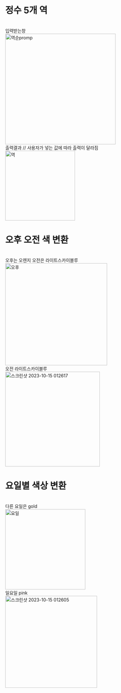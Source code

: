 <h1>정수 5개 역</h1>
<br>
입력받는창
<br>
<img width="350" alt="역순promp" src="https://github.com/Sossoh/WebP23/assets/128332587/b4859679-06c0-4665-96b0-bc35b3b7be31">
<br>
출력결과 // 사용자가 넣는 값에 따라 출력이 달라짐
<br>
<img width="221" alt="역" src="https://github.com/Sossoh/WebP23/assets/128332587/8c104d39-b8f0-461c-8bdf-28f41c67858e">
<h1>오후 오전 색 변환</h1>
<br>
오후는 오렌지 오전은 라이트스카이블루 
<br>
<img width="323" alt="오후" src="https://github.com/Sossoh/WebP23/assets/128332587/5a44367c-8ea7-4bec-b137-186d2a4838af">
<br>
오전 라이트스카이블루
<br>
<img width="300" alt="스크린샷 2023-10-15 012617" src="https://github.com/Sossoh/WebP23/assets/128332587/2daac696-83eb-4279-be9e-1ddf0cb98596">
<br>
<h1>요일별 색상 변환</h1>
<br>
다른 요일은 gold
<br>
<img width="254" alt="요일" src="https://github.com/Sossoh/WebP23/assets/128332587/2e3aff14-35cd-49df-8c1b-379e8b512522">
<br>
일요일 pink
<br>
<img width="291" alt="스크린샷 2023-10-15 012605" src="https://github.com/Sossoh/WebP23/assets/128332587/405ad9e7-99cb-4446-8cf9-4a5399b51bd2">
